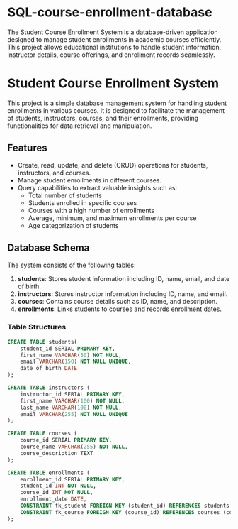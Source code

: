 # SQL-course-enrollment-database
The Student Course Enrollment System is a database-driven application designed to manage student enrollments in academic courses efficiently. This project allows educational institutions to handle student information, instructor details, course offerings, and enrollment records seamlessly.
# Student Course Enrollment System

This project is a simple database management system for handling student enrollments in various courses. It is designed to facilitate the management of students, instructors, courses, and their enrollments, providing functionalities for data retrieval and manipulation.

## Features

- Create, read, update, and delete (CRUD) operations for students, instructors, and courses.
- Manage student enrollments in different courses.
- Query capabilities to extract valuable insights such as:
  - Total number of students
  - Students enrolled in specific courses
  - Courses with a high number of enrollments
  - Average, minimum, and maximum enrollments per course
  - Age categorization of students

## Database Schema

The system consists of the following tables:

1. **students**: Stores student information including ID, name, email, and date of birth.
2. **instructors**: Stores instructor information including ID, name, and email.
3. **courses**: Contains course details such as ID, name, and description.
4. **enrollments**: Links students to courses and records enrollment dates.

### Table Structures

```sql
CREATE TABLE students(
    student_id SERIAL PRIMARY KEY, 
    first_name VARCHAR(50) NOT NULL,
    email VARCHAR(150) NOT NULL UNIQUE,
    date_of_birth DATE
);

CREATE TABLE instructors (
    instructor_id SERIAL PRIMARY KEY,
    first_name VARCHAR(100) NOT NULL,
    last_name VARCHAR(100) NOT NULL,
    email VARCHAR(255) NOT NULL UNIQUE
);

CREATE TABLE courses (
    course_id SERIAL PRIMARY KEY,
    course_name VARCHAR(255) NOT NULL,
    course_description TEXT
);

CREATE TABLE enrollments (
    enrollment_id SERIAL PRIMARY KEY,
    student_id INT NOT NULL,
    course_id INT NOT NULL,
    enrollment_date DATE,
    CONSTRAINT fk_student FOREIGN KEY (student_id) REFERENCES students (student_id) ON DELETE CASCADE,
    CONSTRAINT fk_course FOREIGN KEY (course_id) REFERENCES courses (course_id) ON DELETE CASCADE
);
